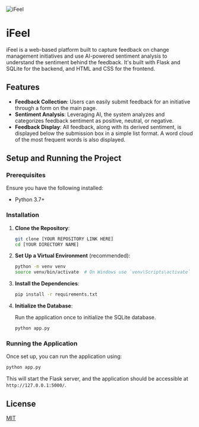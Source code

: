 ![iFeel](https://github.com/jefflcy/feedback-sentiment/assets/40373653/fd84250e-bf0c-48b0-beee-d5a46016f39a)

# iFeel 

iFeel is a web-based platform built to capture feedback on change management initiatives and use AI-powered sentiment analysis to understand the sentiment behind the feedback. It's built with Flask and SQLite for the backend, and HTML and CSS for the frontend.

## Features

- **Feedback Collection**: Users can easily submit feedback for an initiative through a form on the main page.
- **Sentiment Analysis**: Leveraging AI, the system analyzes and categorizes feedback sentiment as positive, neutral, or negative.
- **Feedback Display**: All feedback, along with its derived sentiment, is displayed below the submission box in a simple list format. A word cloud of the most frequent words is also displayed.

## Setup and Running the Project

### Prerequisites

Ensure you have the following installed:

- Python 3.7+

### Installation

1. **Clone the Repository**:

   ```bash
   git clone [YOUR REPOSITORY LINK HERE]
   cd [YOUR DIRECTORY NAME]
   ```

2. **Set Up a Virtual Environment** (recommended):

   ```bash
   python -m venv venv
   source venv/bin/activate  # On Windows use `venv\Scripts\activate`
   ```

3. **Install the Dependencies**:

   ```bash
   pip install -r requirements.txt
   ```

4. **Initialize the Database**:

   Run the application once to initialize the SQLite database.

   ```bash
   python app.py
   ```

### Running the Application

Once set up, you can run the application using:

```bash
python app.py
```

This will start the Flask server, and the application should be accessible at `http://127.0.0.1:5000/`.

## License

[MIT](https://choosealicense.com/licenses/mit/)
